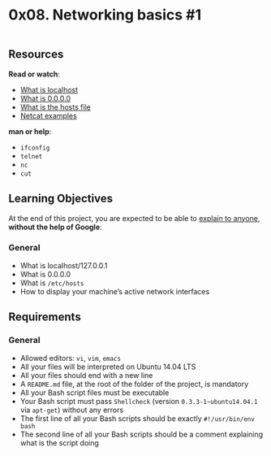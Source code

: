 <h1 class="gap">0x08. Networking basics #1</h1>
<div class="gap" id="project-description">
  <p><img src="https://s3.amazonaws.com/intranet-projects-files/holbertonschool-sysadmin_devops/285/s7kpNYq.png" alt="" style=""></p>

<h2>Resources</h2>

<p><strong>Read or watch</strong>:</p>

<ul>
<li><a href="/rltoken/7SedZ8ILSQulYf7xzSbraQ" title="What is localhost" target="_blank">What is localhost</a> </li>
<li><a href="/rltoken/n5IFAt_OWGJtGW33t7Jfag" title="What is 0.0.0.0" target="_blank">What is 0.0.0.0</a> </li>
<li><a href="/rltoken/21l3Uqizr3LpA1ZGrYPg3g" title="What is the hosts file" target="_blank">What is the hosts file</a> </li>
<li><a href="/rltoken/uMleIIzkRoR2w8EkwItSEg" title="Netcat examples" target="_blank">Netcat examples</a> </li>
</ul>

<p><strong>man or help</strong>:</p>

<ul>
<li><code>ifconfig</code></li>
<li><code>telnet</code></li>
<li><code>nc</code></li>
<li><code>cut</code></li>
</ul>

<h2>Learning Objectives</h2>

<p>At the end of this project, you are expected to be able to <a href="/rltoken/UA6j9R2vVJdY5a67AZAv4w" title="explain to anyone" target="_blank">explain to anyone</a>, <strong>without the help of Google</strong>:</p>

<h3>General</h3>

<ul>
<li>What is localhost/127.0.0.1</li>
<li>What is 0.0.0.0</li>
<li>What is <code>/etc/hosts</code></li>
<li>How to display your machine’s active network interfaces</li>
</ul>

<h2>Requirements</h2>

<h3>General</h3>

<ul>
<li>Allowed editors: <code>vi</code>, <code>vim</code>, <code>emacs</code></li>
<li>All your files will be interpreted on Ubuntu 14.04 LTS</li>
<li>All your files should end with a new line</li>
<li>A <code>README.md</code> file, at the root of the folder of the project, is mandatory</li>
<li>All your Bash script files must be executable</li>
<li>Your Bash script must pass <code>Shellcheck</code> (version <code>0.3.3-1~ubuntu14.04.1</code> via <code>apt-get</code>) without any errors</li>
<li>The first line of all your Bash scripts should be exactly <code>#!/usr/bin/env bash</code></li>
<li>The second line of all your Bash scripts should be a comment explaining what is the script doing</li>
</ul>

</div>